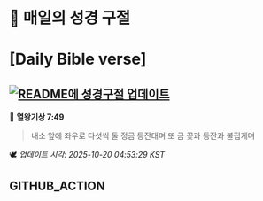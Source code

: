 # 🙏 매일의 성경 구절
# [Daily Bible verse]
## [![README에 성경구절 업데이트](https://github.com/DONGSUKA/first_test/actions/workflows/update-readme-bible.yml/badge.svg)](https://github.com/DONGSUKA/first_test/actions/workflows/update-readme-bible.yml)
<!-- START_BIBLE_VERSE -->
📖 **열왕기상 7:49**
> 내소 앞에 좌우로 다섯씩 둘 정금 등잔대며 또 금 꽃과 등잔과 불집게며

🕊️ _업데이트 시각: 2025-10-20 04:53:29 KST_
  <!-- END_BIBLE_VERSE -->
## GITHUB_ACTION
